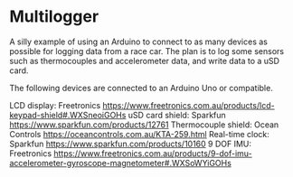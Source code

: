 # Multilogger
A silly example of using an Arduino to connect to as many devices as possible for logging data from a race car.
The plan is to log some sensors such as thermocouples and accelerometer data, and write data to a uSD card.

The following devices are connected to an Arduino Uno or compatible.

LCD display:         Freetronics       https://www.freetronics.com.au/products/lcd-keypad-shield#.WXSneoiGOHs
uSD card shield:     Sparkfun          https://www.sparkfun.com/products/12761
Thermocouple shield: Ocean Controls    https://oceancontrols.com.au/KTA-259.html
Real-time clock:     Sparkfun          https://www.sparkfun.com/products/10160
9 DOF IMU:           Freetronics       https://www.freetronics.com.au/products/9-dof-imu-accelerometer-gyroscope-magnetometer#.WXSoWYiGOHs
